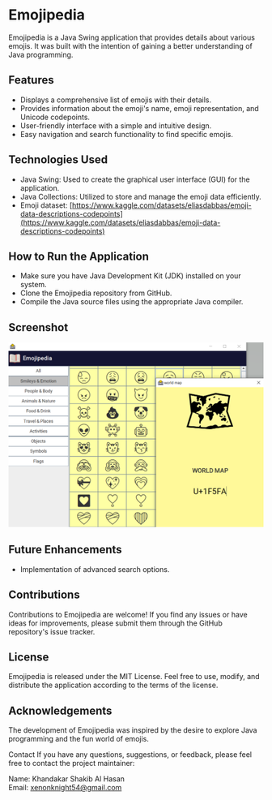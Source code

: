 # Emojipedia
Emojipedia is a Java Swing application that provides details about various emojis. It was built with the intention of gaining a better understanding of Java programming.

## Features
* Displays a comprehensive list of emojis with their details.
* Provides information about the emoji's name, emoji representation, and Unicode codepoints.
* User-friendly interface with a simple and intuitive design.
* Easy navigation and search functionality to find specific emojis.

## Technologies Used
* Java Swing: Used to create the graphical user interface (GUI) for the application.
* Java Collections: Utilized to store and manage the emoji data efficiently.
* Emoji dataset: [https://www.kaggle.com/datasets/eliasdabbas/emoji-data-descriptions-codepoints](https://www.kaggle.com/datasets/eliasdabbas/emoji-data-descriptions-codepoints)

## How to Run the Application
* Make sure you have Java Development Kit (JDK) installed on your system.
* Clone the Emojipedia repository from GitHub.
* Compile the Java source files using the appropriate Java compiler.

## Screenshot
![Screenshot](doc/screenshot.png)

## Future Enhancements
* Implementation of advanced search options.

## Contributions
Contributions to Emojipedia are welcome! If you find any issues or have ideas for improvements, please submit them through the GitHub repository's issue tracker.

## License
Emojipedia is released under the MIT License. Feel free to use, modify, and distribute the application according to the terms of the license.

## Acknowledgements
The development of Emojipedia was inspired by the desire to explore Java programming and the fun world of emojis.

Contact
If you have any questions, suggestions, or feedback, please feel free to contact the project maintainer:

Name: Khandakar Shakib Al Hasan  
Email: xenonknight54@gmail.com



